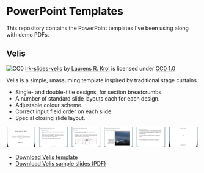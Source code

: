 # PowerPoint Templates

This repository contains the PowerPoint templates I've been using along with demo PDFs. 


## Velis

![CC0](https://licensebuttons.net/p/zero/1.0/88x15.png) [lrk-slides-velis](https://github.com/lrkrol/powerpoint) by [Laurens R. Krol](https://lrkrol.com) is licensed under [CC0 1.0](https://creativecommons.org/publicdomain/zero/1.0)

Velis is a simple, unassuming template inspired by traditional stage curtains.
- Single- and double-title designs, for section breadcrumbs.
- A number of standard slide layouts each for each design.
- Adjustable colour scheme.
- Correct input field order on each slide.
- Special closing slide layout.

![Velis sample slide thumbnails](../docs/lrk-slides-velis-thumbs.png)

- [Download Velis template](https://github.com/lrkrol/powerpoint/raw/master/lrk-slides-velis.potx)
- [Download Velis sample slides (PDF)](https://github.com/lrkrol/powerpoint/raw/master/docs/lrk-slides-velis-sample.pdf)